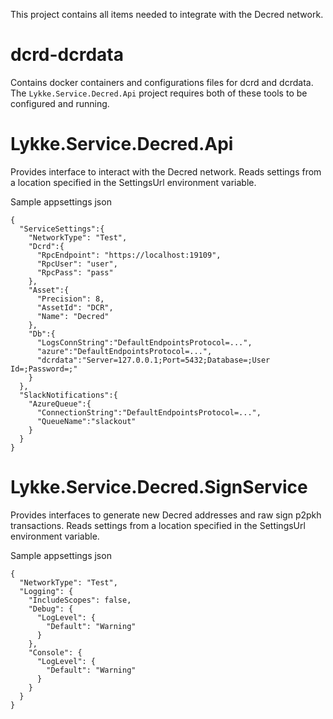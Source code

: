 This project contains all items needed to integrate with the Decred network.

# dcrd-dcrdata

Contains docker containers and configurations files for dcrd and dcrdata.  The `Lykke.Service.Decred.Api` project requires both of these tools to be configured and running.

# Lykke.Service.Decred.Api

Provides interface to interact with the Decred network.  Reads settings from a location specified in the SettingsUrl environment variable.

Sample appsettings json

    {
      "ServiceSettings":{
        "NetworkType": "Test",
        "Dcrd":{
          "RpcEndpoint": "https://localhost:19109",
          "RpcUser": "user",
          "RpcPass": "pass"
        },
        "Asset":{
          "Precision": 8,
          "AssetId": "DCR",
          "Name": "Decred"
        },
        "Db":{ 
          "LogsConnString":"DefaultEndpointsProtocol=...",
          "azure":"DefaultEndpointsProtocol=...",
          "dcrdata":"Server=127.0.0.1;Port=5432;Database=;User Id=;Password=;"
        }
      },
      "SlackNotifications":{
        "AzureQueue":{
          "ConnectionString":"DefaultEndpointsProtocol=...",
          "QueueName":"slackout"
        }
      }
    }


# Lykke.Service.Decred.SignService

Provides interfaces to generate new Decred addresses and raw sign p2pkh transactions.  Reads settings from a location specified in the SettingsUrl environment variable.

Sample appsettings json

    {
      "NetworkType": "Test",
      "Logging": {
        "IncludeScopes": false,
        "Debug": {
          "LogLevel": {
            "Default": "Warning"
          }
        },
        "Console": {
          "LogLevel": {
            "Default": "Warning"
          }
        }
      }
    }
